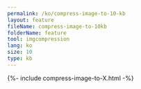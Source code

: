 ```yaml
---
permalink: /ko/compress-image-to-10-kb
layout: feature
fileName: compress-image-to-10kb
folderName: feature
tool: imgcompression
lang: ko
size: 10
type: kb
---
```


{%- include compress-image-to-X.html -%}

